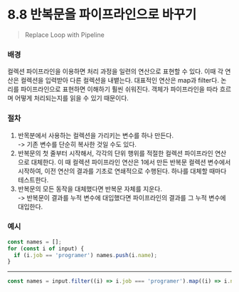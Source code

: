 # 8.8 반복문을 파이프라인으로 바꾸기

> Replace Loop with Pipeline

### 배경

컬렉션 파이프라인을 이용하면 처리 과정을 일련의 연산으로 표현할 수 있다. 이때 각 연산은 컬렉션을 입력받아 다른 컬렉션을 내뱉는다. 대표적인 연산은 map과 filter다. 논리를 파이프라인으로 표현하면 이해하기 훨씬 쉬워진다. 객체가 파이프라인을 따라 흐르며 어떻게 처리되는지를 읽을 수 있기 때문이다.

### 절차

1. 반목분에서 사용하는 컬렉션을 가리키는 변수를 하나 만든다.  
   -> 기존 변수를 단순히 복사한 것일 수도 있다.
2. 반복문의 첫 줄부터 시작해서, 각각의 단위 행위를 적절한 컬렉션 파이프라인 연산으로 대체한다. 이 때 컬렉션 파이프라인 연산은 1에서 만든 반복문 컬렉션 변수에서 시작하여, 이전 연산의 결과를 기초로 연쇄적으로 수행된다. 하나를 대체할 때마다 테스트한다.
3. 반복문의 모든 동작을 대체했다면 반복문 자체를 지운다.  
   -> 반복문이 결과를 누적 변수에 대입했다면 파이프라인의 결과를 그 누적 변수에 대입한다.

### 예시

```jsx
const names = [];
for (const i of input) {
  if (i.job == 'programer') names.push(i.name);
}
```

---

```jsx
const names = input.filter((i) => i.job === 'programer').map((i) => i.name);
```
